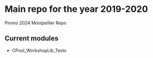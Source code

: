 # Main repo for the year 2019-2020
Promo 2024 Montpellier Repo

## Current modules
- CPool_WorkshopLib_Tests
